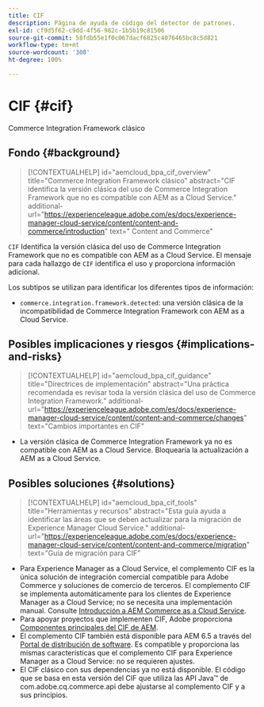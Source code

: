 ```yaml
---
title: CIF
description: Página de ayuda de código del detector de patrones.
exl-id: cf9d5f62-c9dd-4f56-982c-1b5b19c81506
source-git-commit: 58fdb55e1f0c067dacf6825c4076465bc8c5d821
workflow-type: tm+mt
source-wordcount: '308'
ht-degree: 100%

---
```


# CIF {#cif}

Commerce Integration Framework clásico

## Fondo {#background}

>[!CONTEXTUALHELP]
>id="aemcloud_bpa_cif_overview"
>title="Commerce Integration Framework clásico"
>abstract="CIF identifica la versión clásica del uso de Commerce Integration Framework que no es compatible con AEM as a Cloud Service."
>additional-url="https://experienceleague.adobe.com/es/docs/experience-manager-cloud-service/content/content-and-commerce/introduction" text=" Content and Commerce"

`CIF` Identifica la versión clásica del uso de Commerce Integration Framework que no es compatible con AEM as a Cloud Service. El mensaje para cada hallazgo de `CIF` identifica el uso y proporciona información adicional.

Los subtipos se utilizan para identificar los diferentes tipos de información:

* `commerce.integration.framework.detected`: una versión clásica de la incompatibilidad de Commerce Integration Framework con AEM as a Cloud Service.


## Posibles implicaciones y riesgos {#implications-and-risks}

>[!CONTEXTUALHELP]
>id="aemcloud_bpa_cif_guidance"
>title="Directrices de implementación"
>abstract="Una práctica recomendada es revisar toda la versión clásica del uso de Commerce Integration Framework."
>additional-url="https://experienceleague.adobe.com/es/docs/experience-manager-cloud-service/content/content-and-commerce/changes" text="Cambios importantes en CIF"

* La versión clásica de Commerce Integration Framework ya no es compatible con AEM as a Cloud Service. Bloquearía la actualización a AEM as a Cloud Service.

## Posibles soluciones {#solutions}

>[!CONTEXTUALHELP]
>id="aemcloud_bpa_cif_tools"
>title="Herramientas y recursos"
>abstract="Esta guía ayuda a identificar las áreas que se deben actualizar para la migración de Experience Manager Cloud Service."
>additional-url="https://experienceleague.adobe.com/es/docs/experience-manager-cloud-service/content/content-and-commerce/migration" text="Guía de migración para CIF"

* Para Experience Manager as a Cloud Service, el complemento CIF es la única solución de integración comercial compatible para Adobe Commerce y soluciones de comercio de terceros. El complemento CIF se implementa automáticamente para los clientes de Experience Manager as a Cloud Service; no se necesita una implementación manual. Consulte [Introducción a AEM Commerce as a Cloud Service](https://experienceleague.adobe.com/es/docs/experience-manager-cloud-service/content/content-and-commerce/storefront/getting-started).
* Para apoyar proyectos que implementen CIF, Adobe proporciona [Componentes principales del CIF de AEM](https://github.com/adobe/aem-core-cif-components).
* El complemento CIF también está disponible para AEM 6.5 a través del [Portal de distribución de software](https://experience.adobe.com/#/downloads/content/software-distribution/es/aem.html). Es compatible y proporciona las mismas características que el complemento CIF para Experience Manager as a Cloud Service: no se requieren ajustes.
* El CIF clásico con sus dependencias ya no está disponible. El código que se basa en esta versión del CIF que utiliza las API Java™ de com.adobe.cq.commerce.api debe ajustarse al complemento CIF y a sus principios.
